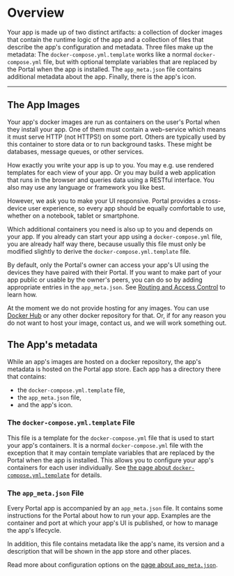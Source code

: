 # Overview

Your app is made up of two distinct artifacts: a collection of docker images that contain the runtime logic of the app
and a collection of files that describe the app's configuration and metadata.
Three files make up the metadata: The `docker-compose.yml.template` works like a normal `docker-compose.yml` file,
but with optional template variables that are replaced by the Portal when the app is installed.
The `app_meta.json` file contains additional metadata about the app.
Finally, there is the app's icon.

---

## The App Images

Your app's docker images are run as containers on the user's Portal when they install your app.
One of them must contain a web-service which means it must serve HTTP (not HTTPS!) on some port.
Others are typically used by this container to store data or to run background tasks.
These might be databases, message queues, or other services.

How exactly you write your app is up to you.
You may e.g. use rendered templates for each view of your app.
Or you may build a web application that runs in the browser and queries data using a RESTful interface.
You also may use any language or framework you like best.

However, we ask you to make your UI responsive.
Portal provides a cross-device user experience, so every app should be equally comfortable to use,
whether on a notebook, tablet or smartphone.

Which additional containers you need is also up to you and depends on your app.
If you already can start your app using a `docker-compose.yml` file, you are already half way there,
because usually this file must only be modified slightly to derive the `docker-compose.yml.template` file.

By default, only the Portal's owner can access your app's UI
using the devices they have paired with their Portal.
If you want to make part of your app public or usable by the owner's peers,
you can do so by adding appropriate entries in the `app_meta.json`.
See [Routing and Access Control](routing_and_ac.md) to learn how.

At the moment we do not provide hosting for any images.
You can use [Docker Hub](https://hub.docker.com/) or any other docker repository for that.
Or, if for any reason you do not want to host your image, contact us, and we will work something out.

## The App's metadata

While an app's images are hosted on a docker repository, the app's metadata is hosted on the Portal app store.
Each app has a directory there that contains:

* the `docker-compose.yml.template` file,
* the `app_meta.json` file,
* and the app's icon.

### The `docker-compose.yml.template` File

This file is a template for the `docker-compose.yml` file that is used to start your app's containers.
It is a normal `docker-compose.yml` file with the exception that it may contain template variables
that are replaced by the Portal when the app is installed.
This allows you to configure your app's containers for each user individually.
See [the page about `docker-compose.yml.template`](docker_compose_template.md) for details.

### The `app_meta.json` File

Every Portal app is accompanied by an `app_meta.json` file.
It contains some instructions for the Portal about how to run your app.
Examples are the container and port at which your app's UI is published,
or how to manage the app's lifecycle.

In addition, this file contains metadata like the app's name, its version and a description
that will be shown in the app store and other places.

Read more about configuration options on the [page about `app_meta.json`](app_meta_json.md).
